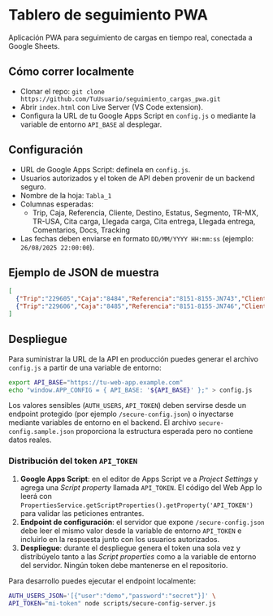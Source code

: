 # Tablero de seguimiento PWA

Aplicación PWA para seguimiento de cargas en tiempo real, conectada a Google Sheets.

## Cómo correr localmente
- Clonar el repo: `git clone https://github.com/TuUsuario/seguimiento_cargas_pwa.git`
- Abrir `index.html` con Live Server (VS Code extension).
- Configura la URL de tu Google Apps Script en `config.js` o mediante la variable de entorno `API_BASE` al desplegar.

## Configuración
- URL de Google Apps Script: defínela en `config.js`.
- Usuarios autorizados y el token de API deben provenir de un backend seguro.
- Nombre de la hoja: `Tabla_1`
- Columnas esperadas:
  - Trip, Caja, Referencia, Cliente, Destino, Estatus, Segmento, TR-MX, TR-USA, Cita carga, Llegada carga, Cita entrega, Llegada entrega, Comentarios, Docs, Tracking
- Las fechas deben enviarse en formato `DD/MM/YYYY HH:mm:ss` (ejemplo: `26/08/2025 22:00:00`).

## Ejemplo de JSON de muestra
```json
[
  {"Trip":"229605","Caja":"8484","Referencia":"8151-8155-JN743","Cliente":"Yanfeng","Destino":"Huntsville, AL","Estatus":"Mty yard","Segmento":"OTR","TR-MX":"PATIO08","TR-USA":"","Cita carga":"26/08/2025 22:00:00","Llegada carga":"26/08/2025 9:59:00"},
  {"Trip":"229606","Caja":"8485","Referencia":"8151-8155-JN746","Cliente":"Yanfeng","Destino":"Huntsville, AL","Estatus":"Drop","Segmento":"OTR","TR-MX":"","TR-USA":"","Cita carga":"27/08/2025 21:00:00","Llegada carga":""}
]

```

## Despliegue

Para suministrar la URL de la API en producción puedes generar el archivo `config.js` a partir de una variable de entorno:

```bash
export API_BASE="https://tu-web-app.example.com"
echo "window.APP_CONFIG = { API_BASE: '${API_BASE}' };" > config.js
```

Los valores sensibles (`AUTH_USERS`, `API_TOKEN`) deben servirse desde un
endpoint protegido (por ejemplo `/secure-config.json`) o inyectarse mediante
variables de entorno en el backend. El archivo `secure-config.sample.json`
proporciona la estructura esperada pero no contiene datos reales.

### Distribución del token `API_TOKEN`

1. **Google Apps Script**: en el editor de Apps Script ve a *Project Settings* 
   y agrega una *Script property* llamada `API_TOKEN`. El código del Web App 
   lo leerá con `PropertiesService.getScriptProperties().getProperty('API_TOKEN')` 
   para validar las peticiones entrantes.
2. **Endpoint de configuración**: el servidor que expone `/secure-config.json` 
   debe leer el mismo valor desde la variable de entorno `API_TOKEN` e incluirlo 
   en la respuesta junto con los usuarios autorizados.
3. **Despliegue**: durante el despliegue genera el token una sola vez y 
   distribúyelo tanto a las *Script properties* como a la variable de entorno 
   del servidor. Ningún token debe mantenerse en el repositorio.

Para desarrollo puedes ejecutar el endpoint localmente:

```bash
AUTH_USERS_JSON='[{"user":"demo","password":"secret"}]' \
API_TOKEN="mi-token" node scripts/secure-config-server.js
```

